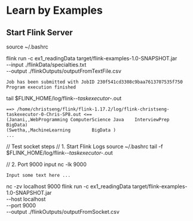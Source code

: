 # Learn by Examples

## Start Flink Server

source ~/.bashrc

flink run -c ex1_readingData target/flink-examples-1.0-SNAPSHOT.jar \
    --input ./flinkData/specialties.txt \
    --output ./flinkOutputs/outputFromTextFile.csv

    Job has been submitted with JobID 230f541cd3308c9baa7613707535f750
    Program execution finished

tail $FLINK_HOME/log/flink-*-taskexecutor-*.out

    ==> /home/christseng/flink/flink-1.17.2/log/flink-christseng-taskexecutor-0-Chris-SP8.out <==
    (Janani,,WebProgramming ComputerScience Java    InterviewPrep   BigData)
    (Swetha,,MachineLearning        BigData )
    ...

// Test socket steps
// 1. Start Flink Logs
source ~/.bashrc
tail -f $FLINK_HOME/log/flink-*-taskexecutor-*.out

// 2. Port 9000 input
nc -lk 9000

    Input some text here ...


nc -zv localhost 9000
flink run -c ex1_readingData target/flink-examples-1.0-SNAPSHOT.jar \
    --host localhost \
    --port 9000 \
    --output ./flinkOutputs/outputFromSocket.csv
